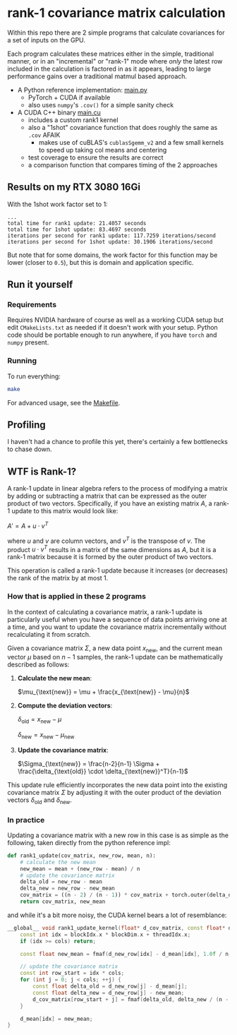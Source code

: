 # rank-1 covariance matrix calculation

Within this repo there are 2 simple programs that calculate covariances for a set of inputs on the GPU. 

Each program calculates these matrices either in the simple, traditional manner, or in an "incremental" or "rank-1" mode
where _only_ the latest row included in the calculation is factored in as it appears, leading to large performance gains
over a traditional matmul based approach.

- A Python reference implementation: [main.py](main.py)
  - PyTorch + CUDA if available
  - also uses `numpy`'s `.cov()` for a simple sanity check
- A CUDA C++ binary [main.cu](main.cu)
  - includes a custom rank1 kernel
  - also a "1shot" covariance function that does roughly the same as `.cov` AFAIK
    - makes use of cuBLAS's `cublasSgemm_v2` and a few small kernels to speed up taking col means and centering
  - test coverage to ensure the results are correct
  - a comparison function that compares timing of the 2 approaches

## Results on my RTX 3080 16Gi

With the 1shot work factor set to 1:

```text
...
total time for rank1 update: 21.4057 seconds
total time for 1shot update: 83.4697 seconds
iterations per second for rank1 update: 117.7259 iterations/second
iterations per second for 1shot update: 30.1906 iterations/second
```

But note that for some domains, the work factor for this function may be lower (closer to `0.5`), but this is domain and application specific.

## Run it yourself

### Requirements
Requires NVIDIA hardware of course as well as a working CUDA setup but edit `CMakeLists.txt` as needed if it doesn't work
with your setup. Python code should be portable enough to run anywhere, if you have `torch` and `numpy` present.

### Running
To run everything:

```bash
make
```

For advanced usage, see the [Makefile](Makefile).

## Profiling
I haven't had a chance to profile this yet, there's certainly a few bottlenecks to chase down.

## WTF is Rank-1?
A rank-1 update in linear algebra refers to the process of modifying a matrix by adding or subtracting a matrix that can be expressed as the outer product of two vectors.
Specifically, if you have an existing matrix $A$, a rank-1 update to this matrix would look like:

$A' = A + u \cdot v^T$

where $u$ and $v$ are column vectors, and $v^T$ is the transpose of $v$. The product $u \cdot v^T$ results in a matrix 
of the same dimensions as $A$, but it is a rank-1 matrix because it is formed by the outer product of two vectors.

This operation is called a rank-1 update because it increases (or decreases) the rank of the matrix by at most 1.

### How that is applied in these 2 programs

In the context of calculating a covariance matrix, a rank-1 update is particularly useful when you have a sequence of data points arriving one at a time, and you want to update the covariance matrix incrementally without recalculating it from scratch.

Given a covariance matrix $\Sigma$, a new data point $x_{\text{new}}$, and the current mean vector $\mu$ based on $n-1$ samples, the rank-1 update can be mathematically described as follows:

1. **Calculate the new mean**:
  
   $\mu_{\text{new}} = \mu + \frac{x_{\text{new}} - \mu}{n}$

2. **Compute the deviation vectors**:
   
    $\delta_{\text{old}} = x_{\text{new}} - \mu$

    $\delta_{\text{new}} = x_{\text{new}} - \mu_{\text{new}}$

3. **Update the covariance matrix**:

   $\Sigma_{\text{new}} = \frac{n-2}{n-1} \Sigma + \frac{\delta_{\text{old}} \cdot \delta_{\text{new}}^T}{n-1}$

This update rule efficiently incorporates the new data point into the existing covariance matrix $\Sigma$ by adjusting it with the outer product of the deviation vectors $\delta_{\text{old}}$ and $\delta_{\text{new}}$.

### In practice

Updating a covariance matrix with a new row in this case is as simple as the following, taken directly from the python reference impl:

```python
def rank1_update(cov_matrix, new_row, mean, n):
    # calculate the new mean
    new_mean = mean + (new_row - mean) / n
    # update the covariance matrix
    delta_old = new_row - mean
    delta_new = new_row - new_mean
    cov_matrix = ((n - 2) / (n - 1)) * cov_matrix + torch.outer(delta_old, delta_new) / (n - 1)
    return cov_matrix, new_mean
```

and while it's a bit more noisy, the CUDA kernel bears a lot of resemblance:

```c++
__global__ void rank1_update_kernel(float* d_cov_matrix, const float* d_new_row, float* d_mean, int cols, int n) {
    const int idx = blockIdx.x * blockDim.x + threadIdx.x;
    if (idx >= cols) return;

    const float new_mean = fmaf(d_new_row[idx] - d_mean[idx], 1.0f / n, d_mean[idx]);

    // update the covariance matrix
    const int row_start = idx * cols;
    for (int j = 0; j < cols; ++j) {
        const float delta_old = d_new_row[j] - d_mean[j];
        const float delta_new = d_new_row[j] - new_mean;
        d_cov_matrix[row_start + j] = fmaf(delta_old, delta_new / (n - 1), (n - 2) / static_cast<float>(n - 1) * d_cov_matrix[row_start + j]);
    }

    d_mean[idx] = new_mean;
}
```